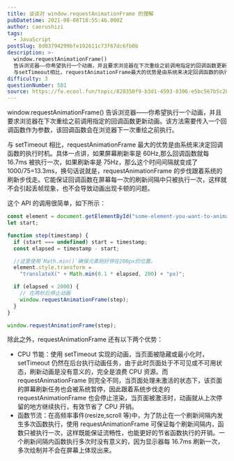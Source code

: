 ```yaml
---
title: 谈谈对 window.requestAnimationFrame 的理解
pubDatetime: 2021-08-08T18:55:46.000Z
author: caorushizi
tags:
  - JavaScript
postSlug: 8d03794299bfe192611c73f67dc6fb0b
description: >-
  window.requestAnimationFrame()
  告诉浏览器——你希望执行一个动画，并且要求浏览器在下次重绘之前调用指定的回调函数更新动画。该方法需要传入一个回调函数作为参数，该回调函数会在浏览器下一次重绘之前执行。
  与setTimeout相比，requestAnimationFrame最大的优势是由系统来决定回调函数的执行时机。具体一点讲，如果屏幕刷新率是60Hz,那么回调函数就每1
difficulty: 3
questionNumber: 581
source: https://fe.ecool.fun/topic/828350f9-b3d1-4593-8306-e5bc567b5c28
---
```


window.requestAnimationFrame() 告诉浏览器——你希望执行一个动画，并且要求浏览器在下次重绘之前调用指定的回调函数更新动画。该方法需要传入一个回调函数作为参数，该回调函数会在浏览器下一次重绘之前执行。

与 setTimeout 相比，requestAnimationFrame 最大的优势是由系统来决定回调函数的执行时机。具体一点讲，如果屏幕刷新率是 60Hz,那么回调函数就每 16.7ms 被执行一次，如果刷新率是 75Hz，那么这个时间间隔就变成了 1000/75=13.3ms，换句话说就是，requestAnimationFrame 的步伐跟着系统的刷新步伐走。它能保证回调函数在屏幕每一次的刷新间隔中只被执行一次，这样就不会引起丢帧现象，也不会导致动画出现卡顿的问题。

这个 API 的调用很简单，如下所示：

```javascript
const element = document.getElementById("some-element-you-want-to-animate");
let start;

function step(timestamp) {
  if (start === undefined) start = timestamp;
  const elapsed = timestamp - start;

  //这里使用`Math.min()`确保元素刚好停在200px的位置。
  element.style.transform =
    "translateX(" + Math.min(0.1 * elapsed, 200) + "px)";

  if (elapsed < 2000) {
    // 在两秒后停止动画
    window.requestAnimationFrame(step);
  }
}

window.requestAnimationFrame(step);
```

除此之外，requestAnimationFrame 还有以下两个优势：

- CPU 节能：使用 setTimeout 实现的动画，当页面被隐藏或最小化时，setTimeout 仍然在后台执行动画任务，由于此时页面处于不可见或不可用状态，刷新动画是没有意义的，完全是浪费 CPU 资源。而 requestAnimationFrame 则完全不同，当页面处理未激活的状态下，该页面的屏幕刷新任务也会被系统暂停，因此跟着系统步伐走的 requestAnimationFrame 也会停止渲染，当页面被激活时，动画就从上次停留的地方继续执行，有效节省了 CPU 开销。
- 函数节流：在高频率事件(resize,scroll 等)中，为了防止在一个刷新间隔内发生多次函数执行，使用 requestAnimationFrame 可保证每个刷新间隔内，函数只被执行一次，这样既能保证流畅性，也能更好的节省函数执行的开销。一个刷新间隔内函数执行多次时没有意义的，因为显示器每 16.7ms 刷新一次，多次绘制并不会在屏幕上体现出来。
